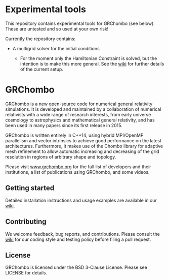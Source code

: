 # Experimental tools

This repository contains experimental tools for GRChombo (see below). These are untested
and so used at your own risk!

Currently the repository contains:

* A multigrid solver for the initial conditions

  * For the moment only the Hamiltonian Constraint is solved, but the intention is to make this more general. 
    See the [wiki](https://github.com/GRChombo/GRChombo/wiki) for further details of the current setup.

# GRChombo
GRChombo is a new open-source code for numerical general relativity simulations. 
It is developed and maintained by a collaboration of numerical relativists with a 
wide range of research interests, from early universe cosmology to astrophysics 
and mathematical general relativity, and has been used in many papers since its
first release in 2015.

GRChombo is written entirely in C++14, using hybrid MPI/OpenMP parallelism and 
vector intrinsics to achieve good performance on the latest architectures.
Furthermore, it makes use of the Chombo library for adaptive mesh refinement
to allow automatic increasing and decreasing of the grid resolution in regions
of arbitrary shape and topology.

Please visit www.grchombo.org for the full list of developers and their
institutions, a list of publications using GRChombo, and some videos.

## Getting started
Detailed installation instructions and usage examples are available in
our [wiki](https://github.com/GRChombo/GRChombo/wiki).

## Contributing
We welcome feedback, bug reports, and contributions. Please consult the [wiki](https://github.com/GRChombo/GRChombo/wiki)
for our coding style and testing policy before filing a pull request.

## License
GRChombo is licensed under the BSD 3-Clause License. Please see LICENSE for details.

